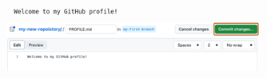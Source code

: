  ```
   Welcome to my GitHub profile!
   ```
  <img alt="profile.md file screenshot" src="/images/my-profile-file.png"/>
